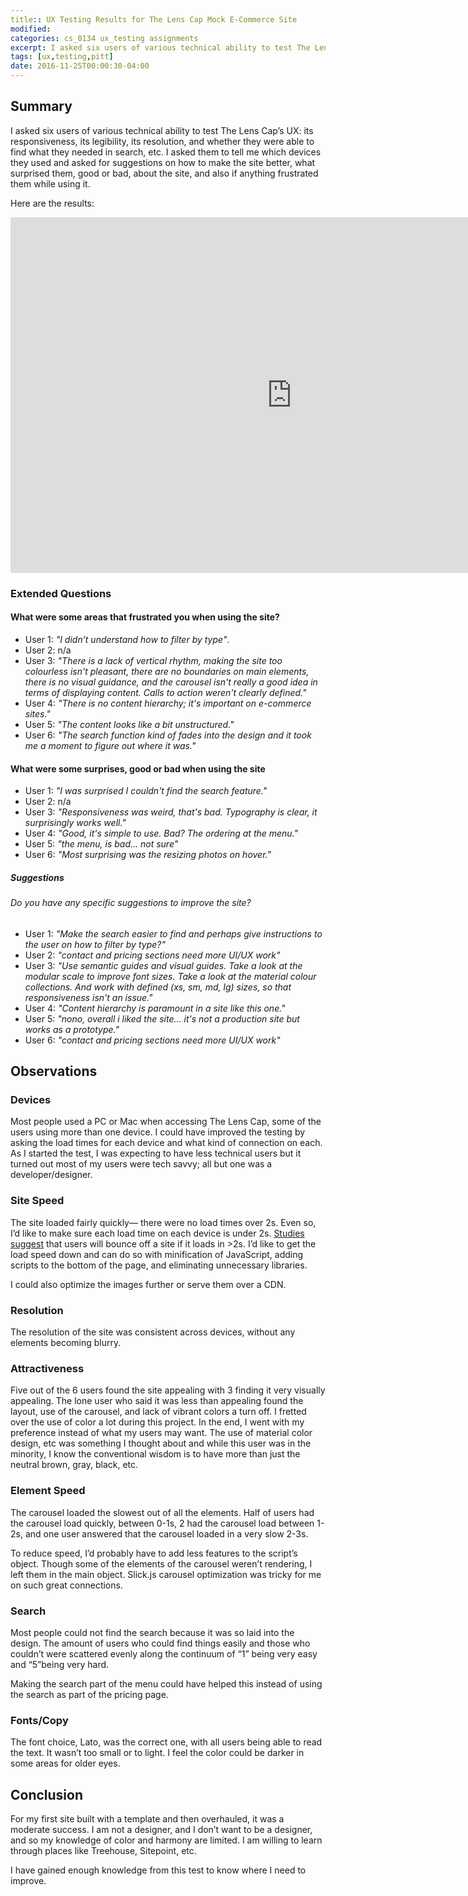 ```yaml
---
title:: UX Testing Results for The Lens Cap Mock E-Commerce Site
modified:
categories: cs_0134 ux_testing assignments
excerpt: I asked six users of various technical ability to test The Lens Cap’s UX-- its responsiveness, its legibility, its resolution, and whether they were able to find what they needed in search, etc.
tags: [ux,testing,pitt]
date: 2016-11-25T00:00:30-04:00
---
```

## Summary

I asked six users of various technical ability to test The Lens Cap’s UX: its responsiveness, its legibility, its resolution, and whether they were able to find what they needed in search, etc. I asked them to tell me which devices they used and asked for suggestions on how to make the site better, what surprised them, good or bad, about the site, and also if anything frustrated them while using it.

Here are the results:

<iframe src="https://docs.google.com/presentation/d/e/2PACX-1vQM6YytnYBlXnyhNWWpB_AJx2DJ8xGP-mEODsqF_TqbO-r4ZPdXZyGwr08xhlaUqUv0SVLk8hAvB_Td/embed?start=false&loop=false&delayms=3000" frameborder="0" width="900" height="569" allowfullscreen="true" mozallowfullscreen="true" webkitallowfullscreen="true"></iframe>

### Extended Questions

#### What were some areas that frustrated you when using the site?

* User 1: *"I didn’t understand how to filter by type"*.
* User 2:  n/a
* User 3: *"There is a lack of vertical rhythm, making the site too colourless isn't pleasant, there are no boundaries on main elements, there is no visual guidance, and the carousel isn't really a good idea in terms of displaying content. Calls to action weren't clearly defined."*
* User 4: *"There is no content hierarchy; it's important on e-commerce sites."*
* User 5: *"The content looks like a bit unstructured."*
* User 6: *"The search function kind of fades into the design and it took me a moment to figure out where it was."*


#### What were some surprises, good or bad when using the site

* User 1: *"I was surprised I couldn't find the search feature."*
* User 2: n/a
* User 3: *"Responsiveness was weird, that's bad. Typography is clear, it surprisingly works well."*
* User 4: *"Good, it's simple to use. Bad? The ordering at the menu."*
* User 5: *"the menu, is bad... not sure"*
* User 6: *"Most surprising was the resizing photos on hover."*

##### Suggestions

###### Do you have any specific suggestions to improve the site?

* User 1: *"Make the search easier to find and perhaps give instructions to the user on how to filter by type?"*
* User 2: *"contact and pricing sections need more UI/UX work"*
* User 3: *"Use semantic guides and visual guides. Take a look at the modular scale to improve font sizes. Take a look at the material colour collections. And work with defined (xs, sm, md, lg) sizes, so that responsiveness isn't an issue."*
* User 4: *"Content hierarchy is paramount in a site like this one."*
* User 5: *"nono, overall i liked the site... it's not a production site but works as a prototype."*
* User 6: *"contact and pricing sections need more UI/UX work"*

## Observations

### Devices

Most people used a PC or Mac when accessing The Lens Cap, some of the users using more than one device. I could have improved the testing by asking the load times for each device and what kind of connection on each. As I started the test, I was expecting to have less technical users but it turned out most of my users were tech savvy; all but one was a developer/designer.

### Site Speed

The site loaded fairly quickly— there were no load times over 2s. Even so, I’d like to make sure each load time on each device is under 2s. [Studies suggest](https://blog.kissmetrics.com/speed-is-a-killer/) that users will bounce off a site if it loads in >2s. I’d like to get the load speed down and can do so with minification of JavaScript, adding scripts to the bottom of the page, and eliminating unnecessary libraries.

I could also optimize the images further or serve them over a CDN.

### Resolution

The resolution of the site was consistent across devices, without any elements becoming blurry.

### Attractiveness

Five out of the 6 users found the site appealing with 3 finding it very visually appealing. The lone user who said it was less than appealing found the layout, use of the carousel, and lack of vibrant colors a turn off. I fretted over the use of color a lot during this project. In the end, I went with my preference instead of what my users may want. The use of material color design, etc was something I thought about and while this user was in the minority, I know the conventional wisdom is to have more than just the neutral brown, gray, black, etc.

### Element Speed

The carousel loaded the slowest out of all the elements. Half of users had the carousel load quickly, between 0-1s, 2 had the carousel load between 1-2s, and one user answered that the carousel loaded in a very slow 2-3s.

To reduce speed, I’d probably have to add less features to the script’s object. Though some of the elements of the carousel weren’t rendering, I left them in the main object. Slick.js carousel optimization was tricky for me on such great connections.

### Search

Most people could not find the search because it was so laid into the design. The amount of users who could find things easily and those who couldn’t were scattered evenly along the continuum of “1” being very easy and “5”being very hard.

Making the search part of the menu could have helped this instead of using the search as part of the pricing page.

### Fonts/Copy

The font choice, Lato, was the correct one, with all users being able to read the text. It wasn’t too small or to light. I feel the color could be darker in some areas for older eyes.

## Conclusion
For my first site built with a template and then overhauled, it was a moderate success. I am not a designer, and I don’t want to be a designer, and so my knowledge of color and harmony are limited. I am willing to learn through places like Treehouse, Sitepoint, etc.

I have gained enough knowledge from this test to know where I need to improve.